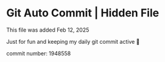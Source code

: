 # Git Auto Commit | Hidden File

This file was added Feb 12, 2025

Just for fun and keeping my daily git commit active 🤪

commit number: 1948558
